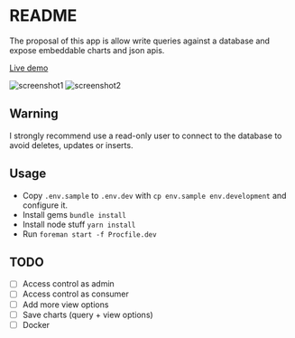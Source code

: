 # README

The proposal of this app is allow write queries against a database and expose embeddable charts and json apis.

[Live demo](https://ohmychart.froti.com/)

![screenshot1](https://cloud.githubusercontent.com/assets/16633/23984277/019aedba-0a19-11e7-8699-f8926f083658.png)
![screenshot2](https://cloud.githubusercontent.com/assets/16633/23984278/01cf907e-0a19-11e7-808a-fc08bada90a1.png)

## Warning

I strongly recommend use a read-only user to connect to the database to avoid deletes, updates or inserts.

## Usage

- Copy `.env.sample` to `.env.dev` with `cp env.sample env.development` and configure it.
- Install gems `bundle install`
- Install node stuff `yarn install`
- Run `foreman start -f Procfile.dev`

## TODO

- [ ] Access control as admin
- [ ] Access control as consumer
- [ ] Add more view options
- [ ] Save charts (query + view options)
- [ ] Docker
